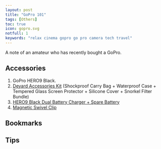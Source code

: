 ```yaml
---
layout: post
title: "GoPro 101"
tags: [Others]
toc: true
icon: gopro.svg
notfull: 1
keywords: "relax cinema gopro go pro camera tech travel"
---
```


A note of an amateur who has recently bought a GoPro.

## Accessories

1. GoPro HERO9 Black.
2. [Deyard Accessories Kit](https://www.amazon.com/Deyard-Accessories-Shockproof-Waterproof-Protector/dp/B08DKW63K8) (Shockproof Carry Bag + Waterproof Case + Tempered Glass Screen Protector + Silicone Cover + Snorkel Filter Bundle)
3. [HERO9 Black Dual Battery Charger + Spare Battery](https://gopro.com/en/us/shop/mounts-accessories/hero9-black-dual-battery-charger-plus-spare-battery/ADDBD-001.html)
4. [Magnetic Swivel Clip](https://gopro.com/en/us/shop/mounts-accessories/magnetic-swivel-clip/ATCLP-001.html)


## Bookmarks

## Tips